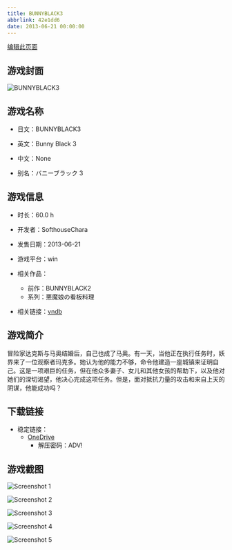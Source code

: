```yaml
---
title: BUNNYBLACK3
abbrlink: 42e1dd6
date: 2013-06-21 00:00:00
---
```

[编辑此页面](https://github.com/ACG-3/ADV3-source/blob/main/source/_posts/games/BUNNYBLACK3.md)

## 游戏封面

![BUNNYBLACK3](https://pan.timero.xyz/onedrive/img_lib_001/BUNNYBLACK3_cover.avif)


## 游戏名称

- 日文：BUNNYBLACK3
- 英文：Bunny Black 3
- 中文：None

- 别名：バニーブラック 3


## 游戏信息

- 时长：60.0 h
- 开发者：SofthouseChara
- 发售日期：2013-06-21
- 游戏平台：win
- 相关作品：
   - 前作：BUNNYBLACK2
   - 系列：悪魔娘の看板料理

- 相关链接：[vndb](https://vndb.org/v12186)


## 游戏简介

冒险家达克斯与马奥结婚后，自己也成了马奥。有一天，当他正在执行任务时，妖界来了一位观察者玛克多。她认为他的能力不够，命令他建造一座城镇来证明自己。这是一项艰巨的任务，但在他众多妻子、女儿和其他女孩的帮助下，以及他对她们的深切渴望，他决心完成这项任务。但是，面对抵抗力量的攻击和来自上天的阴谋，他能成功吗？




## 下载链接

- 稳定链接：
    - [OneDrive](https://pan.timero.xyz/onedrive/adv_lib_001/BUNNYBLACK3)
        - 解压密码：ADV!



## 游戏截图


![Screenshot 1](https://pan.timero.xyz/onedrive/img_lib_001/BUNNYBLACK3_Screenshot_1.avif)

![Screenshot 2](https://pan.timero.xyz/onedrive/img_lib_001/BUNNYBLACK3_Screenshot_2.avif)

![Screenshot 3](https://pan.timero.xyz/onedrive/img_lib_001/BUNNYBLACK3_Screenshot_3.avif)

![Screenshot 4](https://pan.timero.xyz/onedrive/img_lib_001/BUNNYBLACK3_Screenshot_4.avif)

![Screenshot 5](https://pan.timero.xyz/onedrive/img_lib_001/BUNNYBLACK3_Screenshot_5.avif)

